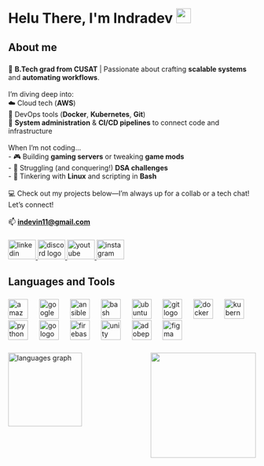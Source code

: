 <h1 align="left">Helu There, I'm Indradev <img src="https://media.giphy.com/media/hvRJCLFzcasrR4ia7z/giphy.gif" width="30px"/></h1>

###

<h2 align="left">About me</h2>

###

🌟 **B.Tech grad from CUSAT** | Passionate about crafting **scalable systems** and **automating workflows**.  <br><br>I’m diving deep into:  <br>☁️ Cloud tech (**AWS**)  <br>🐳 DevOps tools (**Docker**, **Kubernetes**, **Git**)  <br>🔧 **System administration** & **CI/CD pipelines** to connect code and infrastructure  <br><br>When I’m not coding...  <br>- 🎮 Building **gaming servers** or tweaking **game mods** <br>- 🧩 Struggling (and conquering!) **DSA challenges**  <br>- 🐧 Tinkering with **Linux** and scripting in **Bash**    <br><br>💻 Check out my projects below—I’m always up for a collab or a tech chat! Let’s connect!  <br><br>📫 **indevin11@gmail.com**</p>

###

<div align="left">
  <a href="https://www.linkedin.com/in/indradevs" target="_blank">
    <img src="https://raw.githubusercontent.com/maurodesouza/profile-readme-generator/master/src/assets/icons/social/linkedin/default.svg" width="56" height="40" alt="linkedin logo"  />
  </a>
  <a href="https://discord.com/users/ghostye11" target="_blank">
    <img src="https://raw.githubusercontent.com/maurodesouza/profile-readme-generator/master/src/assets/icons/social/discord/default.svg" width="56" height="40" alt="discord logo"  />
  </a>
  <a href="https://www.youtube.com/@ghostyetv" target="_blank">
    <img src="https://raw.githubusercontent.com/maurodesouza/profile-readme-generator/master/src/assets/icons/social/youtube/default.svg" width="56" height="40" alt="youtube logo"  />
  </a>
  <a href="https://www.instagram.com/1ndradev" target="_blank">
    <img src="https://raw.githubusercontent.com/maurodesouza/profile-readme-generator/master/src/assets/icons/social/instagram/default.svg" width="56" height="40" alt="instagram logo"  />
  </a>
</div>

###

<h2 align="left">Languages and Tools</h2>

###

<div align="left">
  <img src="https://cdn.jsdelivr.net/gh/devicons/devicon/icons/amazonwebservices/amazonwebservices-plain-wordmark.svg" height="40" alt="amazonwebservices logo"  />
  <img width="15" />
  <img src="https://cdn.jsdelivr.net/gh/devicons/devicon/icons/googlecloud/googlecloud-original.svg" height="40" alt="googlecloud logo"  />
  <img width="15" />
  <img src="https://cdn.jsdelivr.net/gh/devicons/devicon/icons/ansible/ansible-original.svg" height="40" alt="ansible logo"  />
  <img width="15" />
  <img src="https://cdn.jsdelivr.net/gh/devicons/devicon/icons/bash/bash-original.svg" height="40" alt="bash logo"  />
  <img width="15" />
  <img src="https://cdn.simpleicons.org/ubuntu/E95420" height="40" alt="ubuntu logo"  />
  <img width="15" />
  <img src="https://cdn.jsdelivr.net/gh/devicons/devicon/icons/git/git-original.svg" height="40" alt="git logo"  />
  <img width="15" />
  <img src="https://cdn.jsdelivr.net/gh/devicons/devicon/icons/docker/docker-plain-wordmark.svg" height="40" alt="docker logo"  />
  <img width="15" />
  <img src="https://cdn.jsdelivr.net/gh/devicons/devicon/icons/kubernetes/kubernetes-plain.svg" height="40" alt="kubernetes logo"  />
  <img width="15" />
  <img src="https://cdn.jsdelivr.net/gh/devicons/devicon/icons/python/python-original.svg" height="40" alt="python logo"  />
  <img width="15" />
  <img src="https://cdn.jsdelivr.net/gh/devicons/devicon/icons/go/go-original-wordmark.svg" height="40" alt="go logo"  />
  <img width="15" />
  <img src="https://cdn.jsdelivr.net/gh/devicons/devicon/icons/firebase/firebase-plain.svg" height="40" alt="firebase logo"  />
  <img width="15" />
  <img src="https://cdn.jsdelivr.net/gh/devicons/devicon/icons/unity/unity-original.svg" height="40" alt="unity logo"  />
  <img width="15" />
  <img src="https://skillicons.dev/icons?i=pr" height="40" alt="adobepremierepro logo"  />
  <img width="15" />
  <img src="https://skillicons.dev/icons?i=figma" height="40" alt="figma logo"  />
</div>

###

<img align="right" height="214" src="https://media4.giphy.com/media/v1.Y2lkPTc5MGI3NjExamE5cTE3NTZ0enE3Z3Vjb2M5azUyZmdzcHUyczZvdG41Mm9wMDhmaSZlcD12MV9pbnRlcm5hbF9naWZfYnlfaWQmY3Q9Zw/lJNoBCvQYp7nq/giphy.gif"  />

###

<div align="left">
  <img src="https://github-readme-stats.vercel.app/api/top-langs?username=indev11&locale=en&hide_title=false&layout=compact&card_width=320&langs_count=5&theme=dark&hide_border=true&order=2" height="150" alt="languages graph"  />
</div>

###

